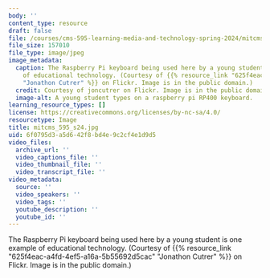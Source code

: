 ```yaml
---
body: ''
content_type: resource
draft: false
file: /courses/cms-595-learning-media-and-technology-spring-2024/mitcms_595_s24.jpg
file_size: 157010
file_type: image/jpeg
image_metadata:
  caption: The Raspberry Pi keyboard being used here by a young student is one example
    of educational technology. (Courtesy of {{% resource_link "625f4eac-a4fd-4ef5-a16a-5b55692d5cac"
    "Jonathon Cutrer" %}} on Flickr. Image is in the public domain.)
  credit: Courtesy of joncutrer on Flickr. Image is in the public domain.
  image-alt: A young student types on a raspberry pi RP400 keyboard.
learning_resource_types: []
license: https://creativecommons.org/licenses/by-nc-sa/4.0/
resourcetype: Image
title: mitcms_595_s24.jpg
uid: 6f0795d3-a5d6-42f8-bd4e-9c2cf4e1d9d5
video_files:
  archive_url: ''
  video_captions_file: ''
  video_thumbnail_file: ''
  video_transcript_file: ''
video_metadata:
  source: ''
  video_speakers: ''
  video_tags: ''
  youtube_description: ''
  youtube_id: ''
---
```

The Raspberry Pi keyboard being used here by a young student is one example of educational technology. (Courtesy of {{% resource_link "625f4eac-a4fd-4ef5-a16a-5b55692d5cac" "Jonathon Cutrer" %}} on Flickr. Image is in the public domain.)